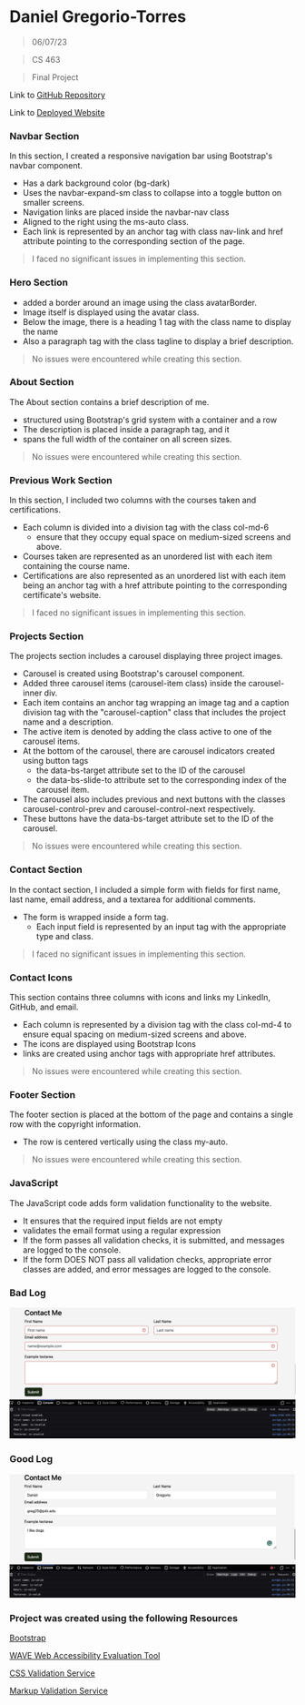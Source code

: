 # Daniel Gregorio-Torres
> 06/07/23

> CS 463

> Final Project

Link to [GitHub Repository](https://github.com/iwnl-daniel/iwnl-daniel.github.io)

Link to [Deployed Website](https://iwnl-daniel.github.io/)

### Navbar Section
In this section, I created a responsive navigation bar using Bootstrap's navbar component. 
- Has a dark background color (bg-dark) 
- Uses the navbar-expand-sm class to collapse into a toggle button on smaller screens. 
- Navigation links are placed inside the navbar-nav class 
- Aligned to the right using the ms-auto class. 
- Each link is represented by an anchor tag with class nav-link and href attribute pointing to the corresponding section of the page.
> I faced no significant issues in implementing this section.

### Hero Section
- added a border around an image using the class avatarBorder. 
- Image itself is displayed using the avatar class. 
- Below the image, there is a heading 1 tag with the class name to display the name
- Also a paragraph tag with the class tagline to display a brief description.
> No issues were encountered while creating this section.

### About Section
The About section contains a brief description of me. 
- structured using Bootstrap's grid system with a container and a row
- The description is placed inside a paragraph tag, and it 
- spans the full width of the container on all screen sizes.
> No issues were encountered while creating this section.

### Previous Work Section
In this section, I included two columns with the courses taken and certifications. 
- Each column is divided into a division tag with the class col-md-6
  - ensure that they occupy equal space on medium-sized screens and above.
- Courses taken are represented as an unordered list with each item containing the course name.
- Certifications are also represented as an unordered list with each item being an anchor tag with a href attribute pointing to the corresponding certificate's website.
> I faced no significant issues in implementing this section.

### Projects Section
The projects section includes a carousel displaying three project images. 
- Carousel is created using Bootstrap's carousel component. 
- Added three carousel items (carousel-item class) inside the carousel-inner div. 
- Each item contains an anchor tag wrapping an image tag and a caption division tag with the "carousel-caption" class that includes the project name and a description. 
- The active item is denoted by adding the class active to one of the carousel items.
- At the bottom of the carousel, there are carousel indicators created using button tags
  - the data-bs-target attribute set to the ID of the carousel
  - the data-bs-slide-to attribute set to the corresponding index of the carousel item.
- The carousel also includes previous and next buttons with the classes carousel-control-prev and carousel-control-next respectively. 
- These buttons have the data-bs-target attribute set to the ID of the carousel.
> No issues were encountered while creating this section.

### Contact Section
In the contact section, I included a simple form with fields for first name, last name, email address, and a textarea for additional comments. 
- The form is wrapped inside a form tag. 
  - Each input field is represented by an input tag with the appropriate type and class.
> I faced no significant issues in implementing this section.

### Contact Icons
This section contains three columns with icons and links my LinkedIn, GitHub, and email. 
- Each column is represented by a division tag with the class col-md-4 to ensure equal spacing on medium-sized screens and above.
- The icons are displayed using Bootstrap Icons
- links are created using anchor tags with appropriate href attributes.
> No issues were encountered while creating this section.

### Footer Section
The footer section is placed at the bottom of the page and contains a single row with the copyright information. 
- The row is centered vertically using the class my-auto.
> No issues were encountered while creating this section.

### JavaScript
The JavaScript code adds form validation functionality to the website. 
- It ensures that the required input fields are not empty 
- validates the email format using a regular expression
- If the form passes all validation checks, it is submitted, and messages are logged to the console.
- If the form DOES NOT pass all validation checks, appropriate error classes are added, and error messages are logged to the console.

### Bad Log
![alt text](https://github.com/iwnl-daniel/iwnl-daniel.github.io/blob/main/images/badLog.png)
### Good Log
![alt text](https://github.com/iwnl-daniel/iwnl-daniel.github.io/blob/main/images/goodLog.png)

### Project was created using the following Resources

[Bootstrap](https://getbootstrap.com/)

[WAVE Web Accessibility Evaluation Tool](https://wave.webaim.org/)

[CSS Validation Service](https://jigsaw.w3.org/css-validator/)

[Markup Validation Service](https://validator.w3.org/)
